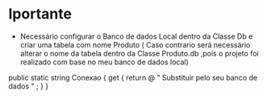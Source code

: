 # Iportante

 * Necessário configurar o Banco de dados Local dentro da Classe Db e criar uma tabela com nome Produto ( Caso contrario será necessário alterar o nome da tabela dentro da Classe Produto.db ,pois o  projeto  foi realizado com base no meu banco de dados local)
   
 public  static string Conexao
{
    get { return @ " Substituir pelo seu banco de dados " ; }
}

